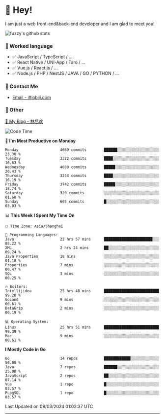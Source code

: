 # 👋 Hey!

I am just a web front-end&back-end developer and I am glad to meet you!

![fuzzy's github stats](https://github-readme-stats.vercel.app/api?username=JaydenForYou&&show_icons=true&&title_color=1abc9c&&icon_color=1abc9c)


### 📝 Worked language

- ✅ JavaScript / TypeScript / ...
- ✅ React Native / UNI-App / Taro / ...
- ✅ Vue.js / React.js / ...
- ✅ Node.js / PHP / NestJS / JAVA / GO / PYTHON / ...

### 📮 Contact Me

- [Email - i#iobiji.com](mailto:i@iobiji.com)


### 🤪 Other

[📌 My Blog - 林尽欢](https://iobiji.com)

<!--START_SECTION:waka-->
![Code Time](http://img.shields.io/badge/Code%20Time-286%20hrs%2032%20mins-blue)

📅 **I'm Most Productive on Monday** 

```text
Monday                   4669 commits        ██████░░░░░░░░░░░░░░░░░░░   23.38 % 
Tuesday                  3322 commits        ████░░░░░░░░░░░░░░░░░░░░░   16.63 % 
Wednesday                4080 commits        █████░░░░░░░░░░░░░░░░░░░░   20.43 % 
Thursday                 3234 commits        ████░░░░░░░░░░░░░░░░░░░░░   16.19 % 
Friday                   3742 commits        █████░░░░░░░░░░░░░░░░░░░░   18.74 % 
Saturday                 320 commits         ░░░░░░░░░░░░░░░░░░░░░░░░░   01.60 % 
Sunday                   605 commits         █░░░░░░░░░░░░░░░░░░░░░░░░   03.03 % 
```


📊 **This Week I Spent My Time On** 

```text
🕑︎ Time Zone: Asia/Shanghai

💬 Programming Languages: 
Java                     22 hrs 57 mins      ██████████████████████░░░   88.22 % 
XML                      2 hrs 24 mins       ██░░░░░░░░░░░░░░░░░░░░░░░   09.24 % 
Java Properties          18 mins             ░░░░░░░░░░░░░░░░░░░░░░░░░   01.18 % 
Properties               7 mins              ░░░░░░░░░░░░░░░░░░░░░░░░░   00.47 % 
SQL                      3 mins              ░░░░░░░░░░░░░░░░░░░░░░░░░   00.25 % 

🔥 Editors: 
Intellijidea             25 hrs 48 mins      █████████████████████████   99.20 % 
GoLand                   9 mins              ░░░░░░░░░░░░░░░░░░░░░░░░░   00.61 % 
DataGrip                 2 mins              ░░░░░░░░░░░░░░░░░░░░░░░░░   00.19 % 

💻 Operating System: 
Linux                    25 hrs 51 mins      █████████████████████████   99.39 % 
Mac                      9 mins              ░░░░░░░░░░░░░░░░░░░░░░░░░   00.61 % 
```

**I Mostly Code in Go** 

```text
Go                       14 repos            ████████████░░░░░░░░░░░░░   50.00 % 
Java                     7 repos             ██████░░░░░░░░░░░░░░░░░░░   25.00 % 
JavaScript               2 repos             ██░░░░░░░░░░░░░░░░░░░░░░░   07.14 % 
Vue                      1 repo              █░░░░░░░░░░░░░░░░░░░░░░░░   03.57 % 
PLpgSQL                  1 repo              █░░░░░░░░░░░░░░░░░░░░░░░░   03.57 % 
```




 Last Updated on 08/03/2024 01:02:37 UTC
<!--END_SECTION:waka-->
---
